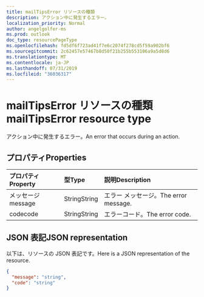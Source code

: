 ```yaml
---
title: mailTipsError リソースの種類
description: アクション中に発生するエラー。
localization_priority: Normal
author: angelgolfer-ms
ms.prod: outlook
doc_type: resourcePageType
ms.openlocfilehash: fd5df6f723ad41f7e6c2074f278cd5f59a902bf6
ms.sourcegitcommit: 2c62457e57467b8d50f21b255b553106a9a5d8d6
ms.translationtype: MT
ms.contentlocale: ja-JP
ms.lasthandoff: 07/31/2019
ms.locfileid: "36036317"
---
```

# <a name="mailtipserror-resource-type"></a><span data-ttu-id="060d8-103">mailTipsError リソースの種類</span><span class="sxs-lookup"><span data-stu-id="060d8-103">mailTipsError resource type</span></span>

<span data-ttu-id="060d8-104">アクション中に発生するエラー。</span><span class="sxs-lookup"><span data-stu-id="060d8-104">An error that occurs during an action.</span></span>

## <a name="properties"></a><span data-ttu-id="060d8-105">プロパティ</span><span class="sxs-lookup"><span data-stu-id="060d8-105">Properties</span></span>
| <span data-ttu-id="060d8-106">プロパティ</span><span class="sxs-lookup"><span data-stu-id="060d8-106">Property</span></span>     | <span data-ttu-id="060d8-107">型</span><span class="sxs-lookup"><span data-stu-id="060d8-107">Type</span></span>   |<span data-ttu-id="060d8-108">説明</span><span class="sxs-lookup"><span data-stu-id="060d8-108">Description</span></span>|
|:-----|:-----|:-----|
| <span data-ttu-id="060d8-109">メッセージ​​</span><span class="sxs-lookup"><span data-stu-id="060d8-109">message</span></span> | <span data-ttu-id="060d8-110">String</span><span class="sxs-lookup"><span data-stu-id="060d8-110">String</span></span> | <span data-ttu-id="060d8-111">エラー メッセージ。</span><span class="sxs-lookup"><span data-stu-id="060d8-111">The error message.</span></span> |
| <span data-ttu-id="060d8-112">code</span><span class="sxs-lookup"><span data-stu-id="060d8-112">code</span></span> | <span data-ttu-id="060d8-113">String</span><span class="sxs-lookup"><span data-stu-id="060d8-113">String</span></span> | <span data-ttu-id="060d8-114">エラーコード。</span><span class="sxs-lookup"><span data-stu-id="060d8-114">The error code.</span></span> |

## <a name="json-representation"></a><span data-ttu-id="060d8-115">JSON 表記</span><span class="sxs-lookup"><span data-stu-id="060d8-115">JSON representation</span></span>

<span data-ttu-id="060d8-116">以下は、リソースの JSON 表記です。</span><span class="sxs-lookup"><span data-stu-id="060d8-116">Here is a JSON representation of the resource.</span></span>

<!-- {
  "blockType": "resource",
  "optionalProperties": [

  ],
  "@odata.type": "microsoft.graph.mailTipsError"
}-->

```json
{
  "message": "string",
  "code": "string"
}

```

<!-- uuid: 8fcb5dbc-d5aa-4681-8e31-b001d5168d79
2015-10-25 14:57:30 UTC -->
<!-- {
  "type": "#page.annotation",
  "description": "mailTipsError resource",
  "keywords": "",
  "section": "documentation",
  "tocPath": ""
}-->
